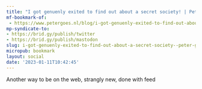 ```yaml
---
title: "I got genuenly exited to find out about a secret society! | Peter Goes"
mf-bookmark-of:
 - https://www.petergoes.nl/blog/i-got-genuenly-exited-to-find-out-about-a-secret-society/
mp-syndicate-to:
- https://brid.gy/publish/twitter
- https://brid.gy/publish/mastodon
slug: i-got-genuenly-exited-to-find-out-about-a-secret-society--peter-goes
micropub: bookmark
layout: social
date: '2023-01-11T10:42:45'
---
```

Another way to be on the web, strangly new, done with feed